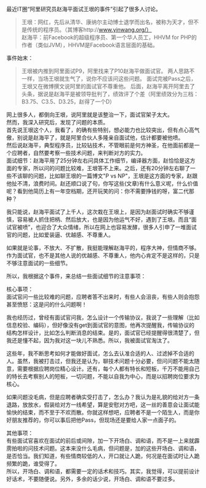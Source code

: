 最近IT圈“阿里研究员赵海平面试王垠的事件”引起了很多人讨论。    
> 王垠：网红，先后从清华、康纳尔主动博士退学而出名，被称为天才，但不是传统的程序员。（其博客http://www.yinwang.org/）    
> 赵海平：前Facebook的超级程序员、第一个华人员工，HHVM for PHP的作者（类似JVM），HHVM是Facebook语言层面的基础。   

事件始末：    
> 王垠被内推到阿里面试P9，阿里找来了P10赵海平做面试官。 
> 两人思路不一样，当场王垠就生气了，说你不应该问这些问题。
> 面试完被Pass之后，王垠又在微博撰文说阿里的面试官不尊重他。
> 后面，赵海平离开阿里去了头条，据说是赵海平是被领导批判了，绩效评了个差（阿里绩效分为三档：B3.75、C3.5、D3.25，赵得了一个D）

网上很多人，都倒向王垠，说阿里就是该整治一下，面试官架子太大。    
然而，我深入研究后，发现了问题的本质。    
首先说王垠这个人，我看了，的确有些特别，想必能力也比较突出，但有点心高气傲，别说是赵海平了，就是阿里合伙人多隆亲自面试他，估计都要被他喷。    
然后说赵海平，典型程序员，比较钻技术，不管眼前是何方神圣，在他面前都是一个应聘者，自然要考察一些技术问题，来判断对方的实力。    
面试细节：赵海平用了25分钟左右问具体工作细节，编译器方面，赵恰恰是这方面的专家，所以问的问题比较难，王垠答不上来。之后，还有20分钟左右聊了一些不该聊的问题，比如聊王垠的一篇博文"P vs NP"，王垠是这方面的专家，赵跟他扯不清，浪费时间。赵还顺口说了句，你写这些(文章)有什么意义呢，什么价值呢？看到他简历上有一年空档期，还开玩笑的问：你不需要挣钱的呀，富二代那种？    

我只能说，赵海平面试了上千人，这次栽在王垠上，是因为赵面试时确实不够谨慎，容易被人抓住把柄、然后放大，也是因为他运气不好，遇到了王垠。而且“面试官被喷”，也迎合了大众情绪，所以在网上也容易发酵，很多人引申了一堆面试官的问题，比如爱装逼、优越感、不尊重人。    

如果就是论事，不放大、不扩散，我挺能理解赵海平的，程序大神，但情商不够。作为面试官，也不是其他人说的优越感、不尊重人，他内心肯定不是这样的，只是不够注意面试的一些细节。    

所以，我根据这个事件，来总结一些面试细节的注意事项：    

核心事项：      
面试官问一些比较难的问题，应聘者答不出来时，有些人会沮丧，有些人则会抱怨甚至愤怒：这是问的什么问题啊！    

我也经历过，曾经有面试官问我，怎么设计一个传输协议，我说了一些理解（比如信息校验、编码），但好像没有get到面试官的意图，他再次提醒我，传输协议的结构怎样设计，比如怎么判断消息的结束。是的，面试官已经提醒得很清楚了，但我还是懂不起，因为我对这一块儿不熟悉。所以，我被面试官淘汰了。    

这些年，我不断思考如何才能做好面试，怎么去认准合适的人、过滤掉不合适的人。虽然，我被打击过，但我还是认为，聊技术问题十分必要，但问问题不能太随意，需要根据应聘岗位精心设计。还有，每个人都有特长和短板，千万不能用自己的特长去考察别人的短板，一切问题，不能以自我为中心，而是以招聘岗位要求为核心。     

如果问题没毛病，但是应聘者确实受打击了，怎么办？我认为是礼貌的给对方一条退路，放放水，假装给对方一线希望，算是安慰对方吧，这一丝的善意会让面试能愉快的结束，而不至于不欢而散。你就这样想吧，应聘者不是一个陌生人，而是你好朋友推荐的，你可以事后把他Pass，但现场还是要给人家一点面子的。     

其他事项：    
有些面试官喜欢在面试的前后或间隙，加一下开场白、调和语，而不是一上来就霹雳拍啦的问技术问题。这本来没什么毛病，但问题是，加的这些开场白、调和语，是否恰当。我们知道，有些情商较低的人，开口就让人跪，何况是在面试时让人跪频繁的跪，谁受得了。    
所以，开场白、调和语，都需要一定的话术和技巧。其实，我觉得，可以提前设计好话术，不要随便说。另外，多余的话少说，开场白、调和语不要过多。


